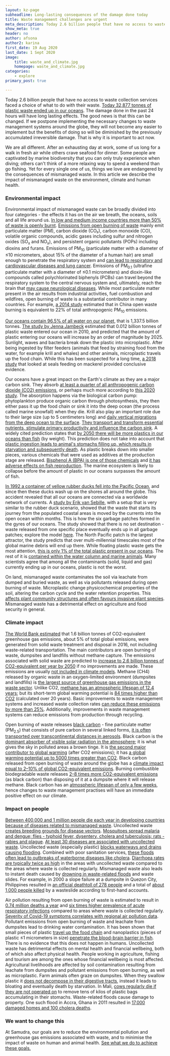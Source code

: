```yaml
---
layout: kz-page
subheadline: Long-lasting consequences of the damage done today
title: Waste management challenges are urgent
meta_description: Today 2.6 billion people that have no access to waste collection services faced a choice of what to do with their waste. Today 32,877 tonnes of plastic waste ended up in our oceans. The damage done in the past 24 hours will have long lasting effects. The good news is that this can be changed. If we postpone implementing the necessary changes to waste management systems around the globe, they will not become any easier to implement but the benefits of doing so will be diminished by the previously accumulated irreversible damage. That is why it is important to act now.
show_meta: true
header: no
author: afsona
author2: karina
first_date: 19 Aug 2020
last_date: 1 Sept 2020
image:
    title: waste_and_climate.jpg
    homepage: waste_and_climate.jpg
categories:
    - explore
primary_post: true

---
```


Today 2.6 billion people that have no access to waste collection services faced a choice of what to do with their waste. <!-- cite -->
[Today 32,877 tonnes of plastic waste ended up in our oceans][7]. 
The damage done in the past 24 hours will have long lasting effects. 
The good news is that this can be changed. 
If we postpone implementing the necessary changes to waste management systems around the globe, they will not become any easier to implement but the benefits of doing so will be diminished by the previously accumulated irreversible damage. 
That is why it is important to act now.


We are all different. 
After an exhausting day at work, some of us long for a walk in fresh air while others crave seafood for dinner. 
Some people are captivated by marine biodiversity that you can only truly experience when diving; others can't think of a more relaxing way to spend a weekend than go fishing. 
Yet for every single one of us, things we love are endangered by the consequences of mismanaged waste. 
In this article we describe the impact of mismanaged waste on the environment, climate and human health. 



### Environmental impact 

Environmental impact of mismanaged waste can be broadly divided into four categories - the effects it has on the air we breath, the oceans, soils and all life around us. 
[In low and medium income countries more than 50% of waste is openly burnt][1].
[Emissions from open burning of waste][3] mainly emit particulate matter (PM), carbon dioxide (CO&#8322;), carbon monoxide (CO), volatile organic compounds, acidic gases including sulfur and nitrogen oxides (SO<sub>x</sub> and NO<sub>x</sub>), and persistent organic pollutants (POPs) including dioxins and furans.
Emissions of PM<sub>10</sub> (particulate matter with a diameter of &le;10 micrometers, about 15% of the diameter of a human hair) are small enough to penetrate the respiratory system and [can lead to respiratory and cardiovascular diseases and lung cancer][2].
Emissions of PM<sub>0.1</sub> (ultrafine particulate matter with a diameter of &le;0.1 micrometers) and dioxin-like compounds called polychlorinated biphenyls (PCBs) can travel beyond the respiratory system to the central nervous system and, ultimately, reach the brain that [may cause neurological diseases][3].
While most particulate matter present in the air results from industrial activities, fuel combustion and wildfires, open burning of waste is a substantial contributor in many countries. 
For example, [a 2014 study][4] estimated that in China open waste burning is equivalent to 22% of total anthropogenic PM<sub>10</sub> emissions.


[Our oceans contain 96.5% of all water on our planet][6], that is 1,337.5 billion tonnes. 
[The study by Jenna Jambeck][7] estimated that 0.012 billion tonnes of plastic waste entered our ocean in 2010, and predicted that the amount of plastic entering our oceans will increase by an order of magnitude by 2025. 
Sunlight, waves and bacteria break down the plastic into microplastic.
After being ingested by filter feeders (animals that feed by straining food from the water, for example krill and whales) and other animals, microplastic travels up the food chain. 
While this has been suspected for a long time, [a 2018 study][12] that looked at seals feeding on mackerel provided conclusive evidence.


Our oceans have a great impact on the Earth's climate as they are a major carbon sink. 
They absorb [at least a quarter of all anthropogenic carbon dioxide (CO2) emissions][14], or perhaps much more according to [this 2020 study][13]. 
The absorption happens via the biological carbon pump: phytoplankton produce organic carbon through photosynthesis, they then either pass it up the food chain or sink it into the deep ocean (the process called marine snowfall) when they die. 
Krill also play an important role due to their large size (up to 5 centimeters long) and [daily vertical migrations from the deep ocean to the surface][15]. 
[They transport and transform essential nutrients, stimulate primary productivity and influence the carbon sink][17]. 
A widely cited prediction states that [by 2050 there will be more plastics in our oceans than fish][16] (by weight). 
This prediction does not take into account that [plastic ingestion leads to animal's stomachs filling up, which results in starvation and subsequently death][18].
As plastic breaks down into smaller pieces, various chemicals that were used as additives at the production stage are released. 
[Bisphenol A (BPA) is one of those chemicals][19] and [it has adverse effects on fish reproduction][20]. 
The marine ecosystem is likely to collapse before the amount of plastic in our oceans surpasses the amount of fish. 


[In 1992 a container of yellow rubber ducks fell into the Pacific Ocean][5], and since then these ducks wash up on the shores all around the globe. 
This accident revealed that all our oceans are connected via a worldwide network of currents. 
A [study by Erik van Sebille][9], with a setup that is very similar to the rubber duck scenario, showed that the waste that starts its journey from the populated coastal areas is moved by the currents into the open ocean within months. 
This is how the six garbage patches formed in the gyres of our oceans. 
The study showed that there is no set destination - waste released from one specific place eventually ends up in all garbage patches; explore the model [here][10]. 
The North Pacific patch is the largest attractor, the study predicts that over multi-millennial timescales most of the global marine debris will end up there. 
While floating plastic waste gets the most attention, [this is only 1% of the total plastic present in our oceans][11].
The rest of it is [contained within the water column and marine animals][21].
Many scientists agree that among all the contaminants (solid, liquid and gas) currently ending up in our oceans, plastic is not the worst.


On land, mismanaged waste contaminates the soil via leachate from dumped and buried waste, as well as via pollutants released during open burning of waste. 
Microplastic change physicochemical properties of the soil, altering the carbon cycle and the water retention properties. 
This [affects plant community structures and often favours invasive plant species][22]. 
Mismanaged waste has a detrimental effect on agriculture and food security in general.



### Climate impact 

[The World Bank estimated][1] that 1.6 billion tonnes of CO2-equivalent greenhouse gas emissions, about 5% of total global emissions, were generated from solid waste treatment and disposal in 2016, not including waste-related transportation.
The main contributors are open burning of waste, dumpsites and landfills without methane capture.
The emissions associated with solid waste are predicted to [increase to 2.6 billion tonnes of CO2-equivalent per year by 2050][1] if no improvements are made. 
These emissions are usually [not included in climate models][4].
Methane (CH4) released by organic waste in an oxygen-limited environment (dumpsites and landfills) is [the largest source of greenhouse gas emissions in the waste sector][1].
Unlike CO2, [methane has an atmospheric lifespan of 12.4 years][23]; but its short-term global warming potential is [84 times higher than CO2][23] (calculated over 20 years).
Basic improvements to waste management systems and increased waste collection rates [can reduce these emissions by more than 25%][1]. 
Additionally, improvements in waste management systems can reduce  emissions from production through recycling.


Open burning of waste releases [black carbon][8] - fine particulate matter (PM<sub>2.5</sub>) that consists of pure carbon in several linked forms, [it is often transported over transcontinental distances in aerosols][24].
Black carbon is the [dominant absorber of visible solar radiation in the atmosphere][24]; it is what gives the sky in polluted areas a brown tinge.
It is [the second major contributor to global warming][24] (after CO2 emissions); it has [a global warming potential up to 5000 times greater than CO2][25]. 
Black carbon released from open burning of waste around the globe has a [climate impact equal to 2–10% of global CO2-equivalent emissions][25].
Burning combustible biodegradable waste releases [2–8 times more CO2-equivalent emissions][25] (as black carbon) than disposing of it at a dumpsite where it will release methane. 
Black carbon has an [atmospheric lifespan of only a few weeks][24], hence changes to waste management practises will have an immediate positive effect on our climate. 



### Impact on people

[Between 400,000 and 1 million people die each year in developing countries because of diseases related to mismanaged waste][26]. 
Uncollected waste [creates breeding grounds for disease vectors][26]. 
[Mosquitoes spread malaria and dengue; flies - typhoid fever, dysentery, cholera and tuberculosis; rats - rabies and plague][26]. 
[At least 30 diseases are associated with uncollected waste][26].
Uncollected waste (especially plastic) [blocks waterways and drains causing flooding][26]. 
Combined with poor sanitation services, [these floods often lead to outbreaks of waterborne diseases like cholera][26].
[Diarrhoea rates are typically twice as high][27] in the areas with uncollected waste compared to the areas where waste is collected regularly. 
Mismanaged waste also leads to instant death caused by [drowning in waste-related floods][26] and waste slides. 
For example, in 2000 a slope failure at a dumpsite in Quezon City, Philippines resulted in [an official deathtoll of 278 people][28] and a total of [about 1,000 people killed][32] by a wasteslide according to first-hand accounts.


Air pollution resulting from open burning of waste is estimated to result in [0.74 million deaths a year][26] and [six times higher prevalence of acute respiratory infections][27] compared to areas where waste is collected regularly. 
[Severity of Covid-19 symptoms correlates with regional air pollution data][30].
Pollutant emissions from open burning of waste and leachate from dumpsites lead to drinking water contamination. 
It has been shown that small pieces of plastic [travel up the food chain][12] and nanoplastics (pieces of plastic &le;1 micrometers in size) [penetrate the blood-brain barrier in fish][29]. 
There is no evidence that this does not happen in humans. 
Uncollected waste has detrimental effects on mental health and financial wellbeing, both of which also affect physical health. 
People working in agriculture, fishing and tourism are among the ones whose financial wellbeing is most affected. 
Agricultural livelihoods are affected by soil contamination resulting from leachate from dumpsites and pollutant emissions from open burning, as well as microplastic. 
Farm animals often graze on dumpsites. 
When they swallow plastic it [does not decompose in their digestive tracts][26], instead it leads to bloating and eventually death by starvation. 
In Mali, [cows regularly die if they are not operated on][27] to remove tens of kilos of plastic bags accumulating in their stomachs. 
Waste-related floods cause damage to property.
One such flood in Accra, Ghana in 2011 resulted in [17,000 damaged homes and 100 cholera deaths][26].



### We want to change this

At Samudra, our goals are to reduce the environmental pollution and greenhouse gas emissions associated with waste, and to minimise the impact of waste on human and animal health. [See what we do to achieve these goals.][31]




[1]: https://datatopics.worldbank.org/what-a-waste/
[2]: https://www.euro.who.int/en/health-topics/environment-and-health/air-quality/publications/2013/health-effects-of-particulate-matter.-policy-implications-for-countries-in-eastern-europe,-caucasus-and-central-asia-2013
[3]: https://link.springer.com/article/10.1007/s40726-016-0039-z
[4]: https://pubs.acs.org/doi/abs/10.1021/es502250z
[5]: https://www.bbc.co.uk/programmes/articles/5r4gpxYrCv2KknmvP1Zcrn3/filming-rubber-ducks-in-the-big-blue
[6]: https://www.usgs.gov/media/images/all-earths-water-a-single-sphere
[7]: https://science.sciencemag.org/content/347/6223/768
[8]: https://www.sciencedirect.com/science/article/pii/S0269749113003266
[9]: https://iopscience.iop.org/article/10.1088/1748-9326/7/4/044040
[10]: https://plasticadrift.org/
[11]: https://iopscience.iop.org/article/10.1088/1748-9326/10/12/124006
[12]: https://www.sciencedirect.com/science/article/pii/S0269749117343294
[13]: https://www.pnas.org/content/117/18/9679
[14]: https://www.wmo.int/pages/prog/wcp/agm/publications/documents/Climate_Carbon_CoralReefs.pdf
[15]: https://www.sciencedirect.com/science/article/pii/S0960982206011948
[16]: https://www.ellenmacarthurfoundation.org/publications/the-new-plastics-economy-rethinking-the-future-of-plastics
[17]: https://www.nature.com/articles/s41467-019-12668-7
[18]: https://www.tandfonline.com/doi/full/10.1080/10643389.2019.1631990
[19]: https://www.sciencedirect.com/science/article/pii/S0045653502007890
[20]: https://www.sciencedirect.com/science/article/pii/S0045653519300335
[21]: https://www.nature.com/articles/s41598-019-44117-2
[22]: https://pubs.acs.org/doi/10.1021/acs.est.0c01051
[23]: https://www.ipcc.ch/site/assets/uploads/2018/02/WG1AR5_Chapter08_FINAL.pdf
[24]: https://www.nature.com/articles/ngeo156
[25]: https://www.sciencedirect.com/science/article/pii/S1352231019304388
[26]: https://wasteaid.org/wp-content/uploads/2019/05/2019-Tearfund-Consortium-No-time-to-waste-En.pdf
[27]: https://thecitywasteproject.files.wordpress.com/2013/03/solid_waste_management_in_the_worlds-cities.pdf
[28]: https://ascelibrary.org/doi/10.1061/%28ASCE%290887-3828%282005%2919%3A2%28100%29
[29]: https://www.nature.com/articles/s41598-017-10813-0
[30]: https://www.sciencedirect.com/science/article/pii/S0269749120332115
[31]: /projects/
[32]: https://en.wikipedia.org/wiki/Payatas_landslide
